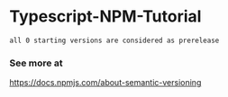# Typescript-NPM-Tutorial

```
all 0 starting versions are considered as prerelease
```

### See more at 
https://docs.npmjs.com/about-semantic-versioning

